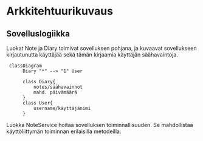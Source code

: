 # Arkkitehtuurikuvaus #

## Sovelluslogiikka ##

Luokat Note ja Diary toimivat sovelluksen pohjana, ja kuvaavat sovellukseen kirjautunutta käyttäjää sekä tämän kirjaamia käyttäjän säähavaintoja.


```mermaid
 classDiagram
      Diary "*" --> "1" User
     
      class Diary{
          notes/säähavainnot
          mahd. päivämäärä
      }
      class User{
          username/käyttäjänimi
      }
```

Luokka NoteService hoitaa sovelluksen toiminnallisuuden. Se mahdollistaa käyttöliittymän toiminnan erilaisilla metodeilla.
